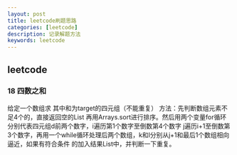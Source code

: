 ```yaml
---
layout: post
title: leetcode刷题思路
categories: [leetcode]
description: 记录解题方法
keywords: leetcode
---
```


## leetcode
### 18 四数之和
给定一个数组求 其中和为target的四元组（不能重复）
方法：先判断数组元素不足4个的，直接返回空的List
再用Arrays.sort进行排序。然后用两个变量for循环分别代表四元组d前两个数字，i遍历第1个数字至倒数第4个数字
j遍历i+1至倒数第3个数字，再用一个while循环处理后两个数组，k和l分别从j+1和最后1个数组相向逼近，如果有符合条件
的加入结果List中，并判断一下重复。
